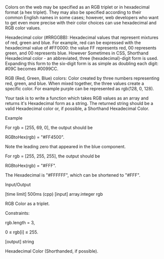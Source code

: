 Colors on the web may be specified as an RGB triplet or in hexadecimal format (a hex triplet). They may also be specified according to their common English names in some cases; however, web developers who want to get even more precise with their color choices can use hexadecimal and RGB color values.

Hexadecimal color (#RRGGBB): Hexadecimal values that represent mixtures of red, green and blue. For example, red can be expressed with the hexadecimal value of #FF0000: the value FF represents red, 00 represents green, and 00 represents blue. However Sometimes in CSS, Shorthand Hexadecimal color - an abbreviated, three (hexadecimal)-digit form is used. Expanding this form to the six-digit form is as simple as doubling each digit: #09C becomes #0099CC.

RGB (Red, Green, Blue) colors: Color created by three numbers representing red, green, and blue. When mixed together, the three values create a specific color. For example purple can be represented as rgb(128, 0, 128).

Your task is to write a function which takes RGB values as an array and returns it's Hexadecimal form as a string. The returned string should be a valid Hexadecimal color or, if possible, a Shorthand Hexadecimal Color.

Example

For rgb = [255, 69, 0], the output should be

RGBtoHex(rgb) = "#FF4500".

Note the leading zero that appeared in the blue component.

For rgb = [255, 255, 255], the output should be

RGBtoHex(rgb) = "#FFF".

The Hexadecimal is "#FFFFFF", which can be shortened to "#FFF".

Input/Output

[time limit] 500ms (cpp)
[input] array.integer rgb

RGB Color as a triplet.

Constraints:

rgb.length = 3,

0 ≤ rgb[i] ≤ 255.

[output] string

Hexadecimal Color (Shorthanded, if possible).



